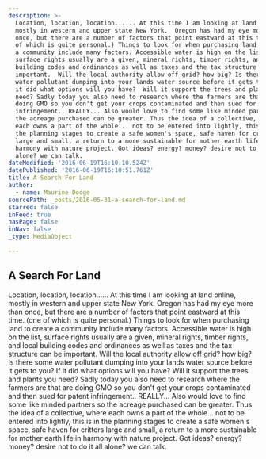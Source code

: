 ```yaml
---
description: >-
  Location, location, location...... At this time I am looking at land online,
  mostly in western and upper state New York.  Oregon has had my eye more than
  once, but there are a number of factors that point eastward at this time. (one
  of which is quite personal.) Things to look for when purchasing land to create
  a community include many factors. Accessible water is high on the list,
  surface rights usually are a given, mineral rights, timber rights, and local
  building codes and ordinances as well as taxes and the tax structure can be
  important.  Will the local authority allow off grid? how big? Is there some
  water pollutant dumping into your lands water source before it gets to you? If
  it did what options will you have?  Will it support the trees and plants you
  need? Sadly today you also need to research where the farmers are that are
  doing GMO so you don't get your crops contaminated and then sued for patent
  infringement.. REALLY... Also would love to find some like minded partners so
  the acreage purchased can be greater. Thus the idea of a collective, where
  each owns a part of the whole... not to be entered into lightly, this is in
  the planning stages to create a safe women's space, safe haven for critters
  large and small, a return to a more sustainable for mother earth life in
  harmony with nature project. Got ideas? energy? money? desire not to do it all
  alone? we can talk.
dateModified: '2016-06-19T16:10:10.524Z'
datePublished: '2016-06-19T16:10:51.761Z'
title: A Search For Land
author:
  - name: Maurine Dodge
sourcePath: _posts/2016-05-31-a-search-for-land.md
starred: false
inFeed: true
hasPage: false
inNav: false
_type: MediaObject

---
```

<article style=""><h1>A Search For Land</h1><p>Location, location, location...... At this time I am looking at land online, mostly in western and upper state New York. Oregon has had my eye more than once, but there are a number of factors that point eastward at this time. (one of which is quite personal.) Things to look for when purchasing land to create a community include many factors. Accessible water is high on the list, surface rights usually are a given, mineral rights, timber rights, and local building codes and ordinances as well as taxes and the tax structure can be important. Will the local authority allow off grid? how big? Is there some water pollutant dumping into your lands water source before it gets to you? If it did what options will you have? Will it support the trees and plants you need? Sadly today you also need to research where the farmers are that are doing GMO so you don't get your crops contaminated and then sued for patent infringement.. REALLY... Also would love to find some like minded partners so the acreage purchased can be greater. Thus the idea of a collective, where each owns a part of the whole... not to be entered into lightly, this is in the planning stages to create a safe women's space, safe haven for critters large and small, a return to a more sustainable for mother earth life in harmony with nature project. Got ideas? energy? money? desire not to do it all alone? we can talk.</p></article>